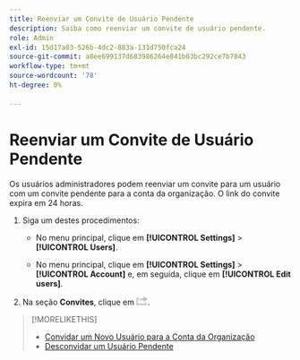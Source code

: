 ```yaml
---
title: Reenviar um Convite de Usuário Pendente
description: Saiba como reenviar um convite de usuário pendente.
role: Admin
exl-id: 15d17a03-526b-4dc2-883a-131d750fca24
source-git-commit: a8ee699137d683986264e841b03bc292ce7b7843
workflow-type: tm+mt
source-wordcount: '78'
ht-degree: 0%

---
```


# Reenviar um Convite de Usuário Pendente

Os usuários administradores podem reenviar um convite para um usuário com um convite pendente para a conta da organização. O link do convite expira em 24 horas.

1. Siga um destes procedimentos:

   * No menu principal, clique em **[!UICONTROL Settings]** > **[!UICONTROL Users]**.

   * No menu principal, clique em **[!UICONTROL Settings]** > **[!UICONTROL Account]** e, em seguida, clique em **[!UICONTROL Edit users]**.

1. Na seção **Convites**, clique em ![Reenviar](/help/dsp/assets/resend.png).

>[!MORELIKETHIS]
>
>* [Convidar um Novo Usuário para a Conta da Organização](user-invite.md)
>* [Desconvidar um Usuário Pendente](user-uninvite.md)

<!-- >* [Edit User Permissions or Delete a User](user-edit.md) -->
